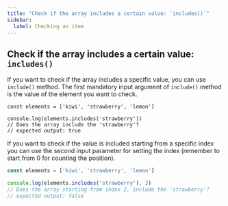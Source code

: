 ```yaml
---
title: "Check if the array includes a certain value: `includes()`"
sidebar:
  label: Checking an item
---
```


## Check if the array includes a certain value: `includes()`

If you want to check if the array includes a specific value, you can use `include()` method. The first mandatory input argument of `include()` method is the value of the element you want to check.

```javascritpt
const elements = ['kiwi', 'strawberry', 'lemon']

console.log(elements.includes('strawberry'))
// Does the array include the 'strawberry'?
// expected output: true
```

If you want to check if the value is included starting from a specific index you can use the second input parameter for setting the index (remember to start from 0 for counting the position).

```javascript
const elements = ['kiwi', 'strawberry', 'lemon']

console.log(elements.includes('strawberry'), 2)
// Does the array starting from index 2, include the 'strawberry'?
// expected output: false
```
